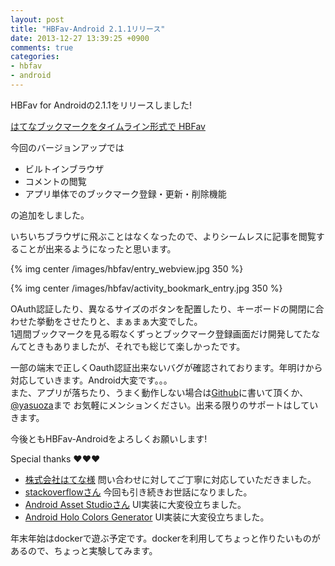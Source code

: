 ```yaml
---
layout: post
title: "HBFav-Android 2.1.1リリース"
date: 2013-12-27 13:39:25 +0900
comments: true
categories:
- hbfav
- android
---
```


HBFav for Androidの2.1.1をリリースしました!

[はてなブックマークをタイムライン形式で HBFav](https://play.google.com/store/apps/details?id=com.hbfav.android)

今回のバージョンアップでは

* ビルトインブラウザ
* コメントの閲覧
* アプリ単体でのブックマーク登録・更新・削除機能

の追加をしました。

いちいちブラウザに飛ぶことはなくなったので、よりシームレスに記事を閲覧することが出来るようになったと思います。

{% img center /images/hbfav/entry_webview.jpg 350 %}

{% img center /images/hbfav/activity_bookmark_entry.jpg 350 %}

OAuth認証したり、異なるサイズのボタンを配置したり、キーボードの開閉に合わせた挙動をさせたりと、まぁまぁ大変でした。  
1週間ブックマークを見る暇なくずっとブックマーク登録画面だけ開発してたなんてときもありましたが、それでも総じて楽しかったです。

一部の端末で正しくOauth認証出来ないバグが確認されております。年明けから対応していきます。Android大変です。。。  
また、アプリが落ちたり、うまく動作しない場合は[Github](https://github.com/yasuoza/HBFav-Android/issues)に書いて頂くか、[@yasuoza](https://www.twitter.com/yasuoza)まで
お気軽にメンションください。出来る限りのサポートはしていきます。

今後ともHBFav-Androidをよろしくお願いします!


Special thanks :heart::heart::heart:

* [株式会社はてな様](https://www.hatena.com/) 問い合わせに対してご丁寧に対応していただきました。
* [stackoverflowさん](http://stackoverflow.com/) 今回も引き続きお世話になりました。
* [Android Asset Studioさん](http://android-ui-utils.googlecode.com/hg/asset-studio/dist/index.html) UI実装に大変役立ちました。
* [Android Holo Colors Generator](http://android-holo-colors.com/) UI実装に大変役立ちました。


年末年始はdockerで遊ぶ予定です。dockerを利用してちょっと作りたいものがあるので、ちょっと実験してみます。
